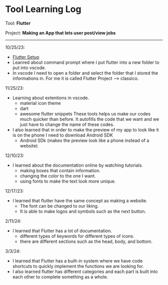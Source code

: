 # Tool Learning Log

Tool: **Flutter**

Project: **Making an App that lets user post/view jobs**

---

10/25/23:

* [Flutter Setup](https://www.youtube.com/watch?v=BqHOtlh3Dd4)
* Leanred about command prompt where I put flutter into a new folder to put into vscode.
* In vscode I need to open a folder and select the folder that I stored the informations in. For me it is called Flutter Project --> classico. 

11/25/23:
* Learning about extentions in vscode.
  * material icon theme
  * dart
  * awesome flutter snippets
These tools helps us make our codes much quicker than before. It autofills the code that we want and we just have to change the name of these codes.
* I also learned that in order to make the preview of my app to look like it is on the phone I need to download Android SDK 
  * Android SDk (makes the preview look like a phone instead of a website)

12/10/23:
* I learned about the documentation online by watching tutorials.
  * making boxes that contain information.
  * changing the color to the one I want.
  * using fonts to make the text look more unique.

12/17/23:
* I learned that flutter have the same concept as making a website.
  * The font can be changed to our liking.
  * It is able to make logos and symbols such as the next button.

2/11/24:
* I learned that Flutter has a lot of documentation.
  * different types of keywords for different types of icons.
  * there are different sections such as the head, body, and bottom.

3/3/24:
* I learned that Flutter has a built-in system where we have code shortcuts to quickly implement the functions we are looking for.
* I also learned flutter has different categories and each part is built into each other to complete something as a whole.



<!--
* Links you used today (websites, videos, etc)
* Things you tried, progress you made, etc
* Challenges, a-ha moments, etc
* Questions you still have
* What you're going to try next
-->
